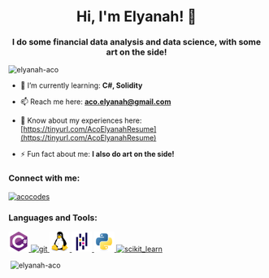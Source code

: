 <h1 align="center">Hi, I'm Elyanah! 👋</h1>
<h3 align="center">I do some financial data analysis and data science, with some art on the side!</h3>

<p align="left"> <img src="https://komarev.com/ghpvc/?username=elyanah-aco&label=Profile%20views&color=0e75b6&style=flat" alt="elyanah-aco" /> </p>

- 🌱 I’m currently learning: **C#, Solidity**

- 📫 Reach me here: **aco.elyanah@gmail.com**

- 📄 Know about my experiences here: [https://tinyurl.com/AcoElyanahResume](https://tinyurl.com/AcoElyanahResume)

- ⚡ Fun fact about me: **I also do art on the side!**

<h3 align="left">Connect with me:</h3>
<p align="left">
<a href="https://twitter.com/acocodes" target="blank"><img align="center" src="https://raw.githubusercontent.com/rahuldkjain/github-profile-readme-generator/master/src/images/icons/Social/twitter.svg" alt="acocodes" height="30" width="40" /></a>
</p>

<h3 align="left">Languages and Tools:</h3>
<p align="left"> <a href="https://www.w3schools.com/cs/" target="_blank" rel="noreferrer"> <img src="https://raw.githubusercontent.com/devicons/devicon/master/icons/csharp/csharp-original.svg" alt="csharp" width="40" height="40"/> </a> <a href="https://git-scm.com/" target="_blank" rel="noreferrer"> <img src="https://www.vectorlogo.zone/logos/git-scm/git-scm-icon.svg" alt="git" width="40" height="40"/> </a> <a href="https://www.linux.org/" target="_blank" rel="noreferrer"> <img src="https://raw.githubusercontent.com/devicons/devicon/master/icons/linux/linux-original.svg" alt="linux" width="40" height="40"/> </a> <a href="https://pandas.pydata.org/" target="_blank" rel="noreferrer"> <img src="https://raw.githubusercontent.com/devicons/devicon/2ae2a900d2f041da66e950e4d48052658d850630/icons/pandas/pandas-original.svg" alt="pandas" width="40" height="40"/> </a> <a href="https://www.python.org" target="_blank" rel="noreferrer"> <img src="https://raw.githubusercontent.com/devicons/devicon/master/icons/python/python-original.svg" alt="python" width="40" height="40"/> </a> <a href="https://scikit-learn.org/" target="_blank" rel="noreferrer"> <img src="https://upload.wikimedia.org/wikipedia/commons/0/05/Scikit_learn_logo_small.svg" alt="scikit_learn" width="40" height="40"/> </a> </p>

<p>&nbsp;<img align="center" src="https://github-readme-stats.vercel.app/api?username=elyanah-aco&show_icons=true&locale=en" alt="elyanah-aco" /></p>
